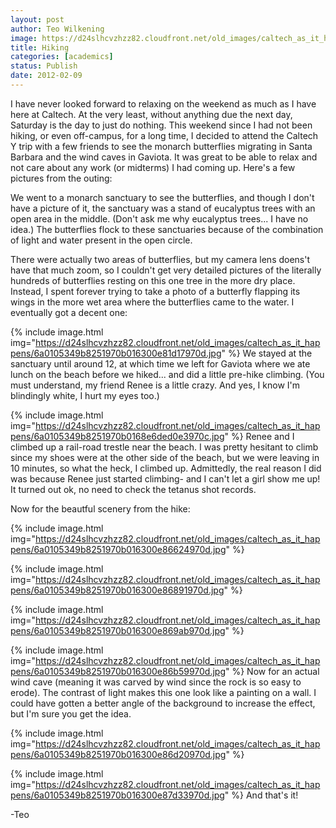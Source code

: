 ```yaml
---
layout: post
author: Teo Wilkening
image: https://d24slhcvzhzz82.cloudfront.net/old_images/caltech_as_it_happens/6a0105349b8251970b016300e76378970d.jpg
title: Hiking 
categories: [academics]
status: Publish
date: 2012-02-09
---
```



I have never looked forward to relaxing on the weekend as much as I have here at Caltech. At the very least, without anything due the next day, Saturday is the day to just do nothing. This weekend since I had not been hiking, or even off-campus, for a long time, I decided to attend the Caltech Y trip with a few friends to see the monarch butterflies migrating in Santa Barbara and the wind caves in Gaviota. It was great to be able to relax and not care about any work (or midterms) I had coming up. Here's a few pictures from the outing:

We went to a monarch sanctuary to see the butterflies, and though I don't have a picture of it, the sanctuary was a stand of eucalyptus trees with an open area in the middle. (Don't ask me why eucalyptus trees... I have no idea.) The butterflies flock to these sanctuaries because of the combination of light and water present in the open circle.

There were actually two areas of butterflies, but my camera lens doens't have that much zoom, so I couldn't get very detailed pictures of the literally hundreds of butterflies resting on this one tree in the more dry place. Instead, I spent forever trying to take a photo of a butterfly flapping its wings in the more wet area where the butterflies came to the water. I eventually got a decent one:

{% include image.html img="https://d24slhcvzhzz82.cloudfront.net/old_images/caltech_as_it_happens/6a0105349b8251970b016300e81d17970d.jpg" %}
We stayed at the sanctuary until around 12, at which time we left for Gaviota where we ate lunch on the beach before we hiked... and did a little pre-hike climbing. (You must understand, my friend Renee is a little crazy. And yes, I know I'm blindingly white, I hurt my eyes too.)

{% include image.html img="https://d24slhcvzhzz82.cloudfront.net/old_images/caltech_as_it_happens/6a0105349b8251970b0168e6ded0e3970c.jpg" %}
Renee and I climbed up a rail-road trestle near the beach. I was pretty hesitant to climb since my shoes were at the other side of the beach, but we were leaving in 10 minutes, so what the heck, I climbed up. Admittedly, the real reason I did was because Renee just started climbing- and I can't let a girl show me up! It turned out ok, no need to check the tetanus shot records.

Now for the beautful scenery from the hike:

{% include image.html img="https://d24slhcvzhzz82.cloudfront.net/old_images/caltech_as_it_happens/6a0105349b8251970b016300e86624970d.jpg" %}


{% include image.html img="https://d24slhcvzhzz82.cloudfront.net/old_images/caltech_as_it_happens/6a0105349b8251970b016300e86891970d.jpg" %}


{% include image.html img="https://d24slhcvzhzz82.cloudfront.net/old_images/caltech_as_it_happens/6a0105349b8251970b016300e869ab970d.jpg" %}


{% include image.html img="https://d24slhcvzhzz82.cloudfront.net/old_images/caltech_as_it_happens/6a0105349b8251970b016300e86b59970d.jpg" %}
Now for an actual wind cave (meaning it was carved by wind since the rock is so easy to erode). The contrast of light makes this one look like a painting on a wall. I could have gotten a better angle of the background to increase the effect, but I'm sure you get the idea.


{% include image.html img="https://d24slhcvzhzz82.cloudfront.net/old_images/caltech_as_it_happens/6a0105349b8251970b016300e86d20970d.jpg" %}


{% include image.html img="https://d24slhcvzhzz82.cloudfront.net/old_images/caltech_as_it_happens/6a0105349b8251970b016300e87d33970d.jpg" %}
And that's it!

-Teo

